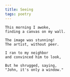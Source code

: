```yaml
---
title: Seeing
tags: poetry
---
```


    This morning I awoke,
    finding a canvas on my wall.

    The image was stunning!
    The artist, without peer.

    I ran to my neighbor
    and convinced him to look,

    But he shrugged, saying,
    "John, it's only a window."


